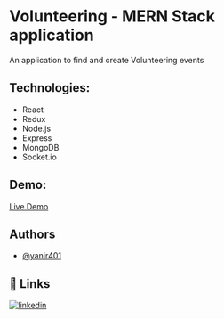# Volunteering - MERN Stack application

An application to find and create Volunteering events

## Technologies:
- React
- Redux
- Node.js
- Express
- MongoDB
- Socket.io

## Demo:
[Live Demo](https://volunteers-mern-app.onrender.com/)



## Authors

- [@yanir401](https://github.com/yanir401)



## 🔗 Links
[![linkedin](https://img.shields.io/badge/linkedin-0A66C2?style=for-the-badge&logo=linkedin&logoColor=white)](https://www.linkedin.com/in/yanir-itzhak-968991172//)



